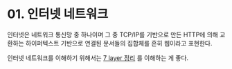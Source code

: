 # 01. 인터넷 네트워크



인터넷은 네트워크 통신망 중 하나이며 그 중  TCP/IP를 기반으로 만든 HTTP에 의해 교환하는 하이퍼텍스트 기반으로 연결된 문서들의 집합체를 흔히 웹이라고 표현한다.



인터넷 네트워크를 이해하기 위해서는 [7 layer 정리](https://seongtaek.notion.site/Network-6bddc42483a848629a4d1f9a65a0bfec?pvs=4) 를 이해하는 게 좋다.

